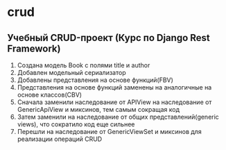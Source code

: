 # crud
## Учебный CRUD-проект (Курс по Django Rest Framework)

1. Создана модель Book с полями title и author  
2. Добавлен модельный сериализатор  
3. Добавлены представления на основе функций(FBV)
4. Представления на основе функций заменены на аналогичные на основе классов(CBV)
5. Сначала заменили наследование от APIView на наследование от GenericApiView и миксинов, тем самым сокращая код
6. Затем заменили на наследование от общих представлений(generic views), что сократило код еще сильнее
7. Перешли на наследование от GenericViewSet и миксинов для реализации операций CRUD